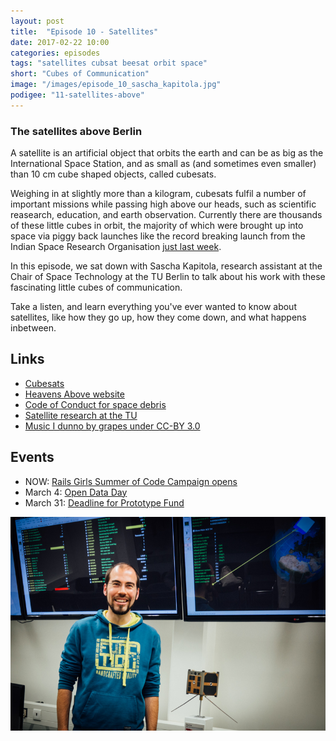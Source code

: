 ```yaml
---
layout: post
title:  "Episode 10 - Satellites"
date: 2017-02-22 10:00
categories: episodes
tags: "satellites cubsat beesat orbit space"
short: "Cubes of Communication"
image: "/images/episode_10_sascha_kapitola.jpg"
podigee: "11-satellites-above"
---
```

### The satellites above Berlin

A satellite is an artificial object that orbits the earth and can be as big as the International Space Station, and as small as (and sometimes even smaller) than 10 cm cube shaped objects, called cubesats.

Weighing in at slightly more than a kilogram, cubesats fulfil a number of important missions while passing high above our heads, such as scientific reasearch, education, and earth observation. Currently there are thousands of these little cubes in orbit, the majority of which were brought up into space via piggy back launches like the record breaking launch from the Indian Space Research Organisation [just last week](http://www.dw.com/en/india-breaks-world-record-with-simultaneous-launch-of-104-satellites/a-37555439).

In this episode, we sat down with Sascha Kapitola, research assistant at the Chair of Space Technology at the TU Berlin to talk about his work with these fascinating little cubes of communication.

Take a listen, and learn everything you've ever wanted to know about satellites, like how they go up, how they come down, and what happens inbetween.

## Links

* [Cubesats](https://en.wikipedia.org/wiki/CubeSat)
* [Heavens Above website](http://heavens-above.com/)
* [Code of Conduct for space debris](http://www.cfr.org/space/code-conduct-outer-space/p26556)
* [Satellite research at the TU](http://www.raumfahrttechnik.tu-berlin.de/menue/forschung/aktuelle_projekte/parameter/en/)
* [Music I dunno by grapes under CC-BY 3.0](http://dig.ccmixter.org/files/grapes/16626)

## Events

* NOW: [Rails Girls Summer of Code Campaign opens](https://railsgirlssummerofcode.org/campaign/)
* March 4: [Open Data Day](http://de.opendataday.org/berlin/)
* March 31: [Deadline for Prototype Fund](https://prototypefund.de/en/)

![Sascha Kapitola and a Beesat](/images/episode_10_sascha_kapitola.jpg)
